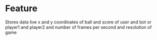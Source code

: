 # Feature

Stores data live x and y coordinates of ball and
score of user and bot or player1 and player2 and
number of frames per second and
resolution of game
